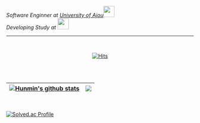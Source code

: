 <p><em>Software Enginner at <a href="http://www.ajou.ac.kr">University of Ajou</a><img src="https://media.giphy.com/media/dBrXAuiJQpBTgFhHFH/giphy.gif" width="30"></br>Developing Study at <a href=""></a><img src="https://media.giphy.com/media/WFZvB7VIXBgiz3oDXE/giphy.gif" width="30"> 
</em></p>
    
***  
<br>
  

<div align="center">
  
[![Hits](https://hits.seeyoufarm.com/api/count/incr/badge.svg?url=https%3A%2F%2Fgithub.com%2Fgnsals0904&count_bg=%23DD246F&title_bg=%23FF8484&icon=firefoxbrowser.svg&icon_color=%23E7E7E7&title=hits&edge_flat=false)](https://github.com/gnsals0904)
  
</div>

<br><br>

| <a href="https://github.com/gnsals0904/github-readme-stats"><img align="center" src="https://github-readme-stats.vercel.app/api?username=gnsals0904&show_icons=true&include_all_commits=true&theme=tokyonight&hide_border=true" alt="Hunmin's github stats" /></a> | <a href="https://github.com/gnsals0904/github-readme-stats"><img align="center" src="https://github-readme-stats.vercel.app/api/top-langs/?username=gnsals0904&layout=compact&theme=tokyonight&hide_border=true" /></a> |
| ------------- | ------------- |

<br>

[![Solved.ac Profile](http://mazassumnida.wtf/api/v2/generate_badge?boj=gnsals0914)](https://solved.ac/gnsals0914)
